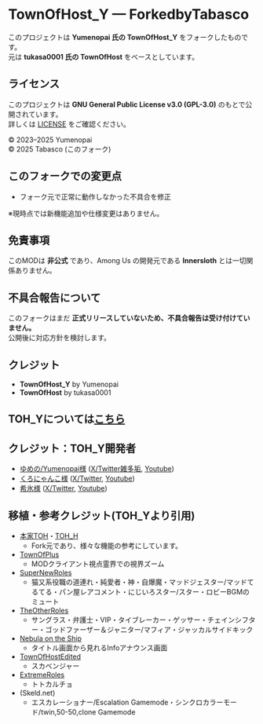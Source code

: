 
# TownOfHost_Y — ForkedbyTabasco

このプロジェクトは **Yumenopai 氏の TownOfHost_Y** をフォークしたものです。  
元は **tukasa0001 氏の TownOfHost** をベースとしています。  

## ライセンス

このプロジェクトは **GNU General Public License v3.0 (GPL-3.0)** のもとで公開されています。  
詳しくは [LICENSE](./LICENSE) をご確認ください。  

© 2023–2025 Yumenopai  
© 2025 Tabasco (このフォーク)

## このフォークでの変更点
- フォーク元で正常に動作しなかった不具合を修正  

※現時点では新機能追加や仕様変更はありません。  

## 免責事項
このMODは **非公式** であり、Among Us の開発元である **Innersloth** とは一切関係ありません。  

## 不具合報告について
このフォークはまだ **正式リリースしていないため、不具合報告は受け付けていません。**  
公開後に対応方針を検討します。  

## クレジット
- **TownOfHost_Y** by Yumenopai  
- **TownOfHost** by tukasa0001  

## TOH_Yについては[こちら](https://github.com/Yumenopai/TownOfHost_Y)


## クレジット：TOH_Y開発者
- [ゆめの/Yumenopai様](https://github.com/Yumenopai) ([X/Twitter雑多垢](https://twitter.com/Yumepai_houchi), [Youtube](https://www.youtube.com/@Yumenopai))
- [くろにゃんこ様](https://github.com/schwKatz) ([X/Twitter](https://twitter.com/KatzeSw), [Youtube](https://www.youtube.com/@SwKatz))
- [希氷様](https://github.com/Kihi1120) ([X/Twitter](https://twitter.com/AmongUs000A), [Youtube]( https://www.youtube.com/@lion1120_ ))

## 移植・参考クレジット(TOH_Yより引用)
- [本家TOH](https://github.com/tukasa0001/TownOfHost)・[TOH_H](https://github.com/Hyz-sui/TownOfHost-H)
  - Fork元であり、様々な機能の参考にしています。
- [TownOfPlus](https://github.com/tugaru1975/TownOfPlus)
  - MODクライアント視点霊界での視界ズーム
- [SuperNewRoles](https://github.com/ykundesu/SuperNewRoles)
  - 猫又系役職の道連れ・純愛者・神・自爆魔・マッドジェスター/マッドてるてる・パン屋レアコメント・にじいろスター/スター・ロビーBGMのミュート
- [TheOtherRoles](https://github.com/TheOtherRolesAU/TheOtherRoles)
  - サングラス・弁護士・VIP・タイブレーカー・ゲッサー・チェインシフター・ゴッドファーザー＆ジャニター/マフィア・ジャッカルサイドキック
- [Nebula on the Ship](https://github.com/Dolly1016/Nebula)
  - タイトル画面から見れるInfoアナウンス画面
- [TownOfHostEdited](https://github.com/KARPED1EM/TownOfHostEdited)
  - スカベンジャー
- [ExtremeRoles](https://github.com/yukieiji/ExtremeRoles)
  - トトカルチョ
- (Skeld.net)
  - エスカレーショナー/Escalation Gamemode・シンクロカラーモード/twin,50-50,clone Gamemode
